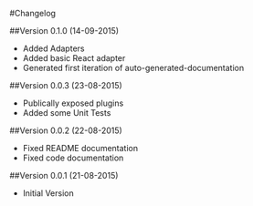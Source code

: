#Changelog

##Version 0.1.0 (14-09-2015)
* Added Adapters
* Added basic React adapter
* Generated first iteration of auto-generated-documentation

##Version 0.0.3 (23-08-2015)
* Publically exposed plugins
* Added some Unit Tests

##Version 0.0.2 (22-08-2015)
* Fixed README documentation
* Fixed code documentation

##Version 0.0.1 (21-08-2015)
* Initial Version
